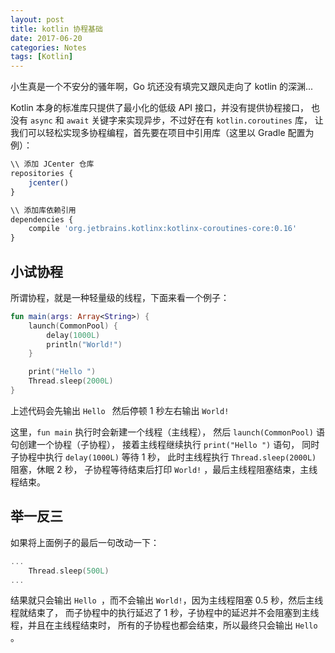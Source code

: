 ```yaml
---
layout: post
title: kotlin 协程基础
date: 2017-06-20
categories: Notes
tags: [Kotlin]
---
```


小生真是一个不安分的骚年啊，Go 坑还没有填完又跟风走向了 kotlin 的深渊...
  
Kotlin 本身的标准库只提供了最小化的低级 API 接口，并没有提供协程接口，
也没有 `async` 和 `await` 关键字来实现异步，不过好在有 `kotlin.coroutines` 库，
让我们可以轻松实现多协程编程，首先要在项目中引用库（这里以 Gradle 配置为例）：

```javascript
\\ 添加 JCenter 仓库
repositories {
    jcenter()
}

\\ 添加库依赖引用
dependencies {
    compile 'org.jetbrains.kotlinx:kotlinx-coroutines-core:0.16'
}
```

## 小试协程

所谓协程，就是一种轻量级的线程，下面来看一个例子：

```kotlin
fun main(args: Array<String>) {
    launch(CommonPool) {
        delay(1000L)
        println("World!")
    }

    print("Hello ")
    Thread.sleep(2000L)
}
```

上述代码会先输出 `Hello ` 然后停顿 1 秒左右输出 `World!`  
  
这里，`fun main` 执行时会新建一个线程（主线程），
然后 `launch(CommonPool)` 语句创建一个协程（子协程），
接着主线程继续执行 `print("Hello ")` 语句，
同时子协程中执行 `delay(1000L)` 等待 1 秒，
此时主线程执行 `Thread.sleep(2000L)` 阻塞，休眠 2 秒，
子协程等待结束后打印 `World!` ，最后主线程阻塞结束，主线程结束。

## 举一反三

如果将上面例子的最后一句改动一下：

```kotlin
...
    Thread.sleep(500L)
...
```

结果就只会输出 `Hello `，而不会输出 `World!`，因为主线程阻塞 0.5 秒，然后主线程就结束了，
而子协程中的执行延迟了 1 秒，子协程中的延迟并不会阻塞到主线程，并且在主线程结束时，
所有的子协程也都会结束，所以最终只会输出 `Hello `。
